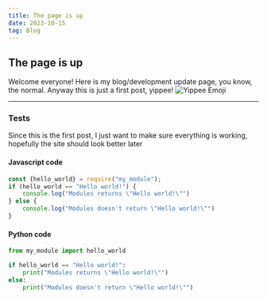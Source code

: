 ```yaml
---
title: The page is up
date: 2023-10-15
tag: Blog
---
```

## The page is up

Welcome everyone! Here is my blog/development update page, you know, the normal. Anyway this is just a first post, yippee! ![Yippee Emoji](https://cdn.discordapp.com/emojis/1118181085285712032.gif?size=20&quality=lossless "Yippee Emoji")

---

### Tests

Since this is the first post, I just want to make sure everything is working, hopefully the site should look better later

#### Javascript code

```javascript
const {hello_world} = require("my_module");
if (hello_world == "Hello world!") {
    console.log("Modules returns \"Hello world!\"")
} else {
    console.log("Modules doesn't return \"Hello world!\"")
}
```

#### Python code

```python
from my_module import hello_world

if hello_world == "Hello world!":
    print("Modules returns \"Hello world!\"")
else:
    print("Modules doesn't return \"Hello world!\"")
```
